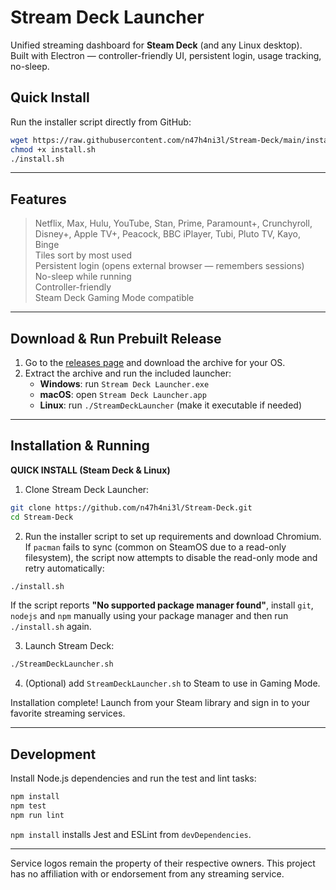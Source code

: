 # Stream Deck Launcher

Unified streaming dashboard for **Steam Deck** (and any Linux desktop).  
Built with Electron — controller-friendly UI, persistent login, usage tracking, no-sleep.

## Quick Install

Run the installer script directly from GitHub:

```bash
wget https://raw.githubusercontent.com/n47h4ni3l/Stream-Deck/main/install.sh
chmod +x install.sh
./install.sh
```

---

## Features

> Netflix, Max, Hulu, YouTube, Stan, Prime, Paramount+, Crunchyroll, Disney+, Apple TV+, Peacock, BBC iPlayer, Tubi, Pluto TV, Kayo, Binge  
> Tiles sort by most used  
> Persistent login (opens external browser — remembers sessions)  
> No-sleep while running  
> Controller-friendly  
> Steam Deck Gaming Mode compatible  


---

## Download & Run Prebuilt Release

1. Go to the [releases page](https://github.com/n47h4ni3l/Stream-Deck/releases) and download the archive for your OS.
2. Extract the archive and run the included launcher:
   - **Windows**: run `Stream Deck Launcher.exe`
   - **macOS**: open `Stream Deck Launcher.app`
   - **Linux**: run `./StreamDeckLauncher` (make it executable if needed)

---

## Installation & Running
**QUICK INSTALL (Steam Deck & Linux)**

1. Clone Stream Deck Launcher:

```bash
git clone https://github.com/n47h4ni3l/Stream-Deck.git
cd Stream-Deck
```

2. Run the installer script to set up requirements and download Chromium. If `pacman` fails to sync (common on SteamOS due to a read-only filesystem), the script now attempts to disable the read-only mode and retry automatically:

```bash
./install.sh
```
If the script reports **"No supported package manager found"**,
install `git`, `nodejs` and `npm` manually using your package manager
and then run `./install.sh` again.

3. Launch Stream Deck:

```bash
./StreamDeckLauncher.sh
```

4. (Optional) add `StreamDeckLauncher.sh` to Steam to use in Gaming Mode.

Installation complete! Launch from your Steam library and sign in to your favorite streaming services.

---

## Development

Install Node.js dependencies and run the test and lint tasks:

```bash
npm install
npm test
npm run lint
```

`npm install` installs Jest and ESLint from `devDependencies`.

---

Service logos remain the property of their respective owners. This project has no affiliation with or endorsement from any streaming service.
